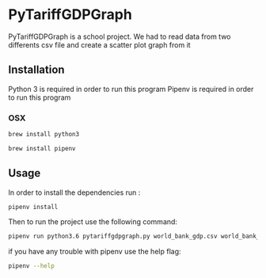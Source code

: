 # PyTariffGDPGraph

PyTariffGDPGraph is a school project.
We had to read data from two differents csv file and create a scatter plot graph from it

## Installation

Python 3 is required in order to run this program
Pipenv is required in order to run this program

### OSX

```bash
brew install python3
```

```bash
brew install pipenv
```

## Usage 

In order to install the dependencies run :

```bash
pipenv install
```

Then to run the project use the following command: 

```bash
pipenv run python3.6 pytariffgdpgraph.py world_bank_gdp.csv world_bank_tariff.csv
```

if you have any trouble with pipenv use the help flag:

```bash
pipenv --help
```